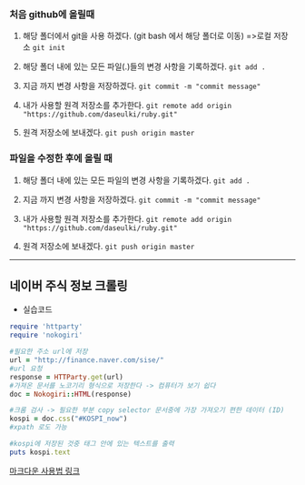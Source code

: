 ### 처음 github에 올릴때

1. 해당 폴더에서 git을 사용 하겠다. (git bash 에서 해당 폴더로 이동) =>로컬 저장소
  `git init`

2. 해당 폴더 내에 있는 모든 파일(.)들의 변경 사항을 기록하겠다.
  `git add .`

3. 지금 까지 변경 사항을 저장하겠다.
  `git commit -m "commit message"`

4. 내가 사용할 원격 저장소를 추가한다.
  `git remote add origin "https://github.com/daseulki/ruby.git"`

5. 원격 저장소에 보내겠다.
  `git push origin master`


### 파일을 수정한 후에 올릴 때

1. 해당 폴더 내에 있는 모든 파일의 변경 사항을 기록하겠다.
  `git add .`

2. 지금 까지 변경 사항을 저장하겠다.
  `git commit -m "commit message"`

3. 내가 사용할 원격 저장소를 추가한다.
  `git remote add origin "https://github.com/daseulki/ruby.git"`

4. 원격 저장소에 보내겠다.
  `git push origin master`





----



## 네이버 주식 정보 크롤링 

* 실습코드

``` ruby
require 'httparty'
require 'nokogiri'

#필요한 주소 url에 저장 
url = "http://finance.naver.com/sise/"
#url 요청
response = HTTParty.get(url)
#가져온 문서를 노코기리 형식으로 저장한다 -> 컴퓨터가 보기 쉽다
doc = Nokogiri::HTML(response)

#크롬 검사 -> 필요한 부분 copy selector 문서중에 가장 가져오기 편한 데이터 (ID)
kospi = doc.css("#KOSPI_now")
#xpath 로도 가능

#kospi에 저장된 것중 태그 안에 있는 텍스트를 출력
puts kospi.text
```

[마크다운 사용법 링크](https://gist.github.com/ihoneymon/652be052a0727ad59601)





